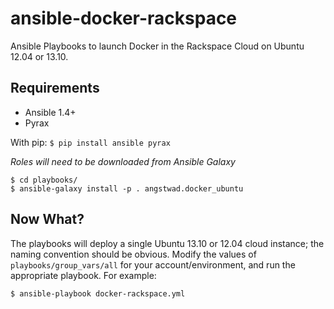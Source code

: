 # ansible-docker-rackspace

Ansible Playbooks to launch Docker in the Rackspace Cloud on Ubuntu 12.04 or 13.10.

## Requirements

* Ansible 1.4+
* Pyrax

With pip:
`$ pip install ansible pyrax`

*Roles will need to be downloaded from Ansible Galaxy*

```
$ cd playbooks/
$ ansible-galaxy install -p . angstwad.docker_ubuntu
```

## Now What?

The playbooks will deploy a single Ubuntu 13.10 or 12.04 cloud instance; the naming convention should be obvious.  Modify the values of `playbooks/group_vars/all` for your account/environment, and run the appropriate playbook.  For example:

`$ ansible-playbook docker-rackspace.yml`
